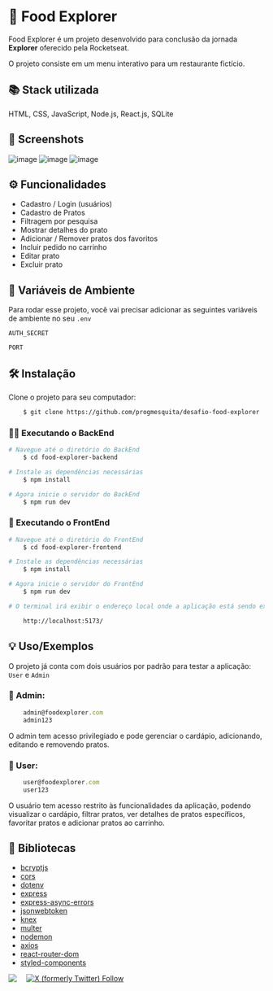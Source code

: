 
# 🍲 Food Explorer

Food Explorer é um projeto desenvolvido para conclusão da jornada **Explorer** oferecido pela Rocketseat.

O projeto consiste em um menu interativo para um restaurante fictício.


## 📚 Stack utilizada

HTML, CSS, JavaScript, Node.js, React.js, SQLite

## 🎨 Screenshots

![image](https://github.com/progmesquita/desafio-food-explorer/assets/121181562/1fa7cd02-4d9a-44f6-91b5-fb4ba35943d0)
![image](https://github.com/progmesquita/desafio-food-explorer/assets/121181562/ab3e101c-7c37-4f9e-8274-c276d5ca3fcf)
![image](https://github.com/progmesquita/desafio-food-explorer/assets/121181562/ed8abd2a-bd00-460f-badc-7ffb4c6531df)


## ⚙️ Funcionalidades

- Cadastro / Login (usuários)
- Cadastro de Pratos
- Filtragem por pesquisa
- Mostrar detalhes do prato
- Adicionar / Remover pratos dos favoritos
- Incluir pedido no carrinho
- Editar prato
- Excluir prato


## 🔧 Variáveis de Ambiente

Para rodar esse projeto, você vai precisar adicionar as seguintes variáveis de ambiente no seu `.env`

`AUTH_SECRET`

`PORT`


## 🛠️ Instalação

Clone o projeto para seu computador:

```bash
    $ git clone https://github.com/progmesquita/desafio-food-explorer
```

### 👨‍💻 Executando o BackEnd

```bash
# Navegue até o diretório do BackEnd
    $ cd food-explorer-backend

# Instale as dependências necessárias
    $ npm install

# Agora inicie o servidor do BackEnd
    $ npm run dev
```


### 🎨 Executando o FrontEnd

```bash
# Navegue até o diretório do FrontEnd
    $ cd food-explorer-frontend

# Instale as dependências necessárias
    $ npm install

# Agora inicie o servidor do FrontEnd
    $ npm run dev

# O terminal irá exibir o endereço local onde a aplicação está sendo executada. Basta digitar o mesmo endereço em seu navegador preferido. O endereço usado na criação do projeto foi este:

    http://localhost:5173/
```
## 💡 Uso/Exemplos

O projeto já conta com dois usuários por padrão para testar a aplicação: 
`User` e `Admin`

### 🤵‍ Admin:
```javascript
    admin@foodexplorer.com
    admin123
```
O admin tem acesso privilegiado e pode gerenciar o cardápio, adicionando, editando e removendo pratos.

### 👤 User:
```javascript
    user@foodexplorer.com
    user123
```
O usuário tem acesso restrito às funcionalidades da aplicação, podendo visualizar o cardápio, filtrar pratos, ver detalhes de pratos específicos, favoritar pratos e adicionar pratos ao carrinho.
## 📖 Bibliotecas

- [bcryptjs](https://www.npmjs.com/package/bcryptjs)
- [cors](https://www.npmjs.com/package/cors)
- [dotenv](https://www.npmjs.com/package/dotenv)
- [express](https://expressjs.com/en/guide/routing.html)
- [express-async-errors](https://www.npmjs.com/package/express-async-errors)
- [jsonwebtoken](https://www.npmjs.com/package/jsonwebtoken)
- [knex](https://knexjs.org/guide/)
- [multer](https://www.npmjs.com/package/multer)
- [nodemon](https://www.npmjs.com/package/nodemon)
- [axios](https://axios-http.com/docs/intro)
- [react-router-dom](https://reactrouter.com/en/main)
- [styled-components](https://styled-components.com/docs)

<div style="display: flex;">
  <a href="https://www.linkedin.com/in/gabrielmesquita01/" target="_blank"><img src="https://img.shields.io/badge/-LinkedIn-%230077B5?style=for-the-badge&logo=linkedin&logoColor=white" style="margin-right: 2vw" target="_blank"></a>
  <a href="https://twitter.com/Gabriel95913341" target="_blank"><img alt="X (formerly Twitter) Follow" src="https://img.shields.io/twitter/follow/:Gab"></a>
</div>
